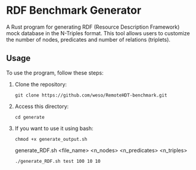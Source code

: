 

# RDF Benchmark Generator

A Rust program for generating RDF (Resource Description Framework) mock database in the N-Triples format. This tool allows users to customize the number of nodes, predicates and number of relations (triplets).

## Usage

To use the program, follow these steps:

1. Clone the repository:
   ```
   git clone https://github.com/weso/RemoteHDT-benchmark.git
   ```
2. Access this directory:
   ```
   cd generate
   ```
3. If you want to use it using bash:
   ```
   chmod +x generate_output.sh
   ```
   generate_RDF.sh <file_name> <n_nodes> <n_predicates> <n_triples>
   ```
   ./generate_RDF.sh test 100 10 10
   ```
   
